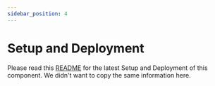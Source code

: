 ```yaml
---
sidebar_position: 4
---
```


# Setup and Deployment

Please read this [README](https://github.com/marekStef/decentralised-storage-system/tree/master/dataStorageSystem/backend/javascriptExecutionService) for the latest Setup and Deployment of this component. We didn't want to copy the same information here.